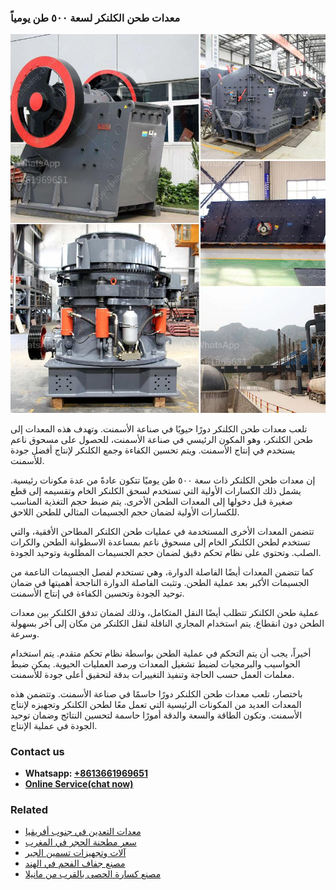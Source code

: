 <h3>معدات طحن الكلنكر لسعة ٥٠٠ طن يومياً</h3><img src='1701854243.jpg' alt=''><p>تلعب معدات طحن الكلنكر دورًا حيويًا في صناعة الأسمنت. وتهدف هذه المعدات إلى طحن الكلنكر، وهو المكون الرئيسي في صناعة الأسمنت، للحصول على مسحوق ناعم يستخدم في إنتاج الأسمنت. ويتم تحسين الكفاءة وجمع الكلنكر لإنتاج أفضل جودة للأسمنت.</p><p>إن معدات طحن الكلنكر ذات سعة ٥٠٠ طن يوميًا تتكون عادةً من عدة مكونات رئيسية. يشمل ذلك الكسارات الأولية التي تستخدم لسحق الكلنكر الخام وتقسيمه إلى قطع صغيرة قبل دخولها إلى المعدات الطحن الأخرى. يتم ضبط حجم التغذية المناسب للكسارات الأولية لضمان حجم الجسيمات المثالي للطحن اللاحق.</p><p>تتضمن المعدات الأخرى المستخدمة في عمليات طحن الكلنكر المطاحن الأفقية، والتي تستخدم لطحن الكلنكر الخام إلى مسحوق ناعم بمساعدة الاسطوانة الطحن والكرات الصلب. وتحتوي على نظام تحكم دقيق لضمان حجم الجسيمات المطلوبة وتوحيد الجودة.</p><p>كما تتضمن المعدات أيضًا الفاصلة الدوارة، وهي تستخدم لفصل الجسيمات الناعمة من الجسيمات الأكبر بعد عملية الطحن. وتثبت الفاصلة الدوارة الناجحة أهميتها في ضمان توحيد الجودة وتحسين الكفاءة في إنتاج الأسمنت.</p><p>عملية طحن الكلنكر تتطلب أيضًا النقل المتكامل، وذلك لضمان تدفق الكلنكر بين معدات الطحن دون انقطاع. يتم استخدام المجاري الناقلة لنقل الكلنكر من مكان إلى آخر بسهولة وسرعة.</p><p>أخيراً، يجب أن يتم التحكم في عملية الطحن بواسطة نظام تحكم متقدم. يتم استخدام الحواسيب والبرمجيات لضبط تشغيل المعدات ورصد العمليات الحيوية. يمكن ضبط معلمات العمل حسب الحاجة وتنفيذ التغييرات بدقة لتحقيق أعلى جودة للأسمنت.</p><p>باختصار، تلعب معدات طحن الكلنكر دورًا حاسمًا في صناعة الأسمنت. وتتضمن هذه المعدات العديد من المكونات الرئيسية التي تعمل معًا لطحن الكلنكر وتجهيزه لإنتاج الأسمنت. وتكون الطاقة والسعة والدقة أمورًا حاسمة لتحسين النتائج وضمان توحيد الجودة في عملية الإنتاج.</p><h3>Contact us</h3><ul><li><strong>Whatsapp:&nbsp;<a href="https://wa.me/8613661969651">+8613661969651</a></strong></li><li><a href="https://swt.shibang-china.com/?git&amp;zhl&amp;معدات طحن الكلنكر لسعة ٥٠٠ طن يومياً"><strong>Online Service(chat now)</strong></a></li></ul><h3>Related</h3><ul><li><a href='معدات التعدين في جنوب أفريقيا.md'>معدات التعدين في جنوب أفريقيا</a></li><li><a href='سعر مطحنة الحجر في المغرب.md'>سعر مطحنة الحجر في المغرب</a></li><li><a href='آلات وتجهيزات تسمين الجير.md'>آلات وتجهيزات تسمين الجير</a></li><li><a href='مصنع جفاف الفحم في الهند.md'>مصنع جفاف الفحم في الهند</a></li><li><a href='مصنع كسارة الحصى بالقرب من مانيلا.md'>مصنع كسارة الحصى بالقرب من مانيلا</a></li></ul>